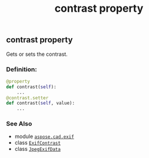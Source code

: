 ﻿---
title: contrast property
second_title: Aspose.CAD for Python via .NET API References
description: 
type: docs
weight: 180
url: /python-net/aspose.cad.exif/jpegexifdata/contrast/
is_root: false
---

## contrast property


Gets or sets the contrast.
### Definition:
```python
@property
def contrast(self):
    ...
@contrast.setter
def contrast(self, value):
    ...
```

### See Also
* module [`aspose.cad.exif`](../../)
* class [`ExifContrast`](/cad/python-net/aspose.cad.exif.enums/exifcontrast)
* class [`JpegExifData`](/cad/python-net/aspose.cad.exif/jpegexifdata)

